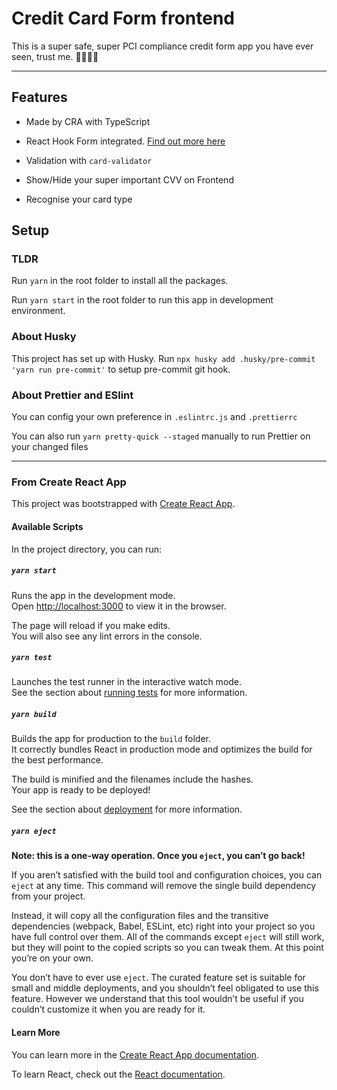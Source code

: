 # Credit Card Form frontend

This is a super safe, super PCI compliance credit form app you have ever seen, trust me. 🤣🤣🤣🤣

---

## Features

- Made by CRA with TypeScript

- React Hook Form integrated. [Find out more here](https://react-hook-form.com/)

- Validation with `card-validator`

- Show/Hide your super important CVV on Frontend

- Recognise your card type

## Setup

### TLDR

Run `yarn` in the root folder to install all the packages.

Run `yarn start` in the root folder to run this app in development environment.

### About Husky

This project has set up with Husky. Run `npx husky add .husky/pre-commit 'yarn run pre-commit'` to setup pre-commit git hook.

### About Prettier and ESlint

You can config your own preference in `.eslintrc.js` and `.prettierrc`

You can also run `yarn pretty-quick --staged` manually to run Prettier on your changed files

---

### From Create React App

This project was bootstrapped with [Create React App](https://github.com/facebook/create-react-app).

#### Available Scripts

In the project directory, you can run:

##### `yarn start`

Runs the app in the development mode.\
Open [http://localhost:3000](http://localhost:3000) to view it in the browser.

The page will reload if you make edits.\
You will also see any lint errors in the console.

##### `yarn test`

Launches the test runner in the interactive watch mode.\
See the section about [running tests](https://facebook.github.io/create-react-app/docs/running-tests) for more information.

##### `yarn build`

Builds the app for production to the `build` folder.\
It correctly bundles React in production mode and optimizes the build for the best performance.

The build is minified and the filenames include the hashes.\
Your app is ready to be deployed!

See the section about [deployment](https://facebook.github.io/create-react-app/docs/deployment) for more information.

##### `yarn eject`

**Note: this is a one-way operation. Once you `eject`, you can’t go back!**

If you aren’t satisfied with the build tool and configuration choices, you can `eject` at any time. This command will remove the single build dependency from your project.

Instead, it will copy all the configuration files and the transitive dependencies (webpack, Babel, ESLint, etc) right into your project so you have full control over them. All of the commands except `eject` will still work, but they will point to the copied scripts so you can tweak them. At this point you’re on your own.

You don’t have to ever use `eject`. The curated feature set is suitable for small and middle deployments, and you shouldn’t feel obligated to use this feature. However we understand that this tool wouldn’t be useful if you couldn’t customize it when you are ready for it.

#### Learn More

You can learn more in the [Create React App documentation](https://facebook.github.io/create-react-app/docs/getting-started).

To learn React, check out the [React documentation](https://reactjs.org/).
